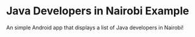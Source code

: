# Java Developers in Nairobi Example

An simple Android app that displays a list of Java developers in Nairobi!

